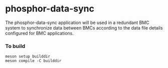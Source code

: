 # phosphor-data-sync

The phosphor-data-sync application will be used in a redundant BMC system to
synchronize data between BMCs according to the data file details configured for
BMC applications.

### To build

```
meson setup builddir
meson compile -C builddir
```
